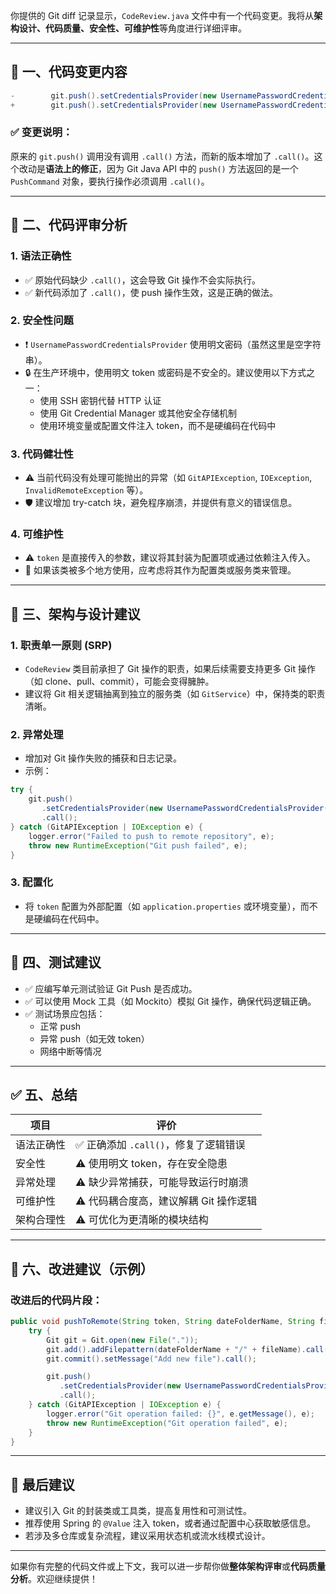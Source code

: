 你提供的 Git diff 记录显示，`CodeReview.java` 文件中有一个代码变更。我将从**架构设计、代码质量、安全性、可维护性**等角度进行详细评审。

---

## 🧩 一、代码变更内容

```java
-        git.push().setCredentialsProvider(new UsernamePasswordCredentialsProvider(token, ""));
+        git.push().setCredentialsProvider(new UsernamePasswordCredentialsProvider(token, "")).call();
```

### ✅ 变更说明：
原来的 `git.push()` 调用没有调用 `.call()` 方法，而新的版本增加了 `.call()`。这个改动是**语法上的修正**，因为 Git Java API 中的 `push()` 方法返回的是一个 `PushCommand` 对象，要执行操作必须调用 `.call()`。

---

## 📌 二、代码评审分析

### 1. **语法正确性**
- ✅ 原始代码缺少 `.call()`，这会导致 Git 操作不会实际执行。
- ✅ 新代码添加了 `.call()`，使 push 操作生效，这是正确的做法。

### 2. **安全性问题**
- ❗ `UsernamePasswordCredentialsProvider` 使用明文密码（虽然这里是空字符串）。
- 🔒 在生产环境中，使用明文 token 或密码是不安全的。建议使用以下方式之一：
  - 使用 SSH 密钥代替 HTTP 认证
  - 使用 Git Credential Manager 或其他安全存储机制
  - 使用环境变量或配置文件注入 token，而不是硬编码在代码中

### 3. **代码健壮性**
- ⚠️ 当前代码没有处理可能抛出的异常（如 `GitAPIException`, `IOException`, `InvalidRemoteException` 等）。
- 🛡️ 建议增加 try-catch 块，避免程序崩溃，并提供有意义的错误信息。

### 4. **可维护性**
- ⚠️ `token` 是直接传入的参数，建议将其封装为配置项或通过依赖注入传入。
- 🧩 如果该类被多个地方使用，应考虑将其作为配置类或服务类来管理。

---

## 🧠 三、架构与设计建议

### 1. **职责单一原则 (SRP)**
- `CodeReview` 类目前承担了 Git 操作的职责，如果后续需要支持更多 Git 操作（如 clone、pull、commit），可能会变得臃肿。
- 建议将 Git 相关逻辑抽离到独立的服务类（如 `GitService`）中，保持类的职责清晰。

### 2. **异常处理**
- 增加对 Git 操作失败的捕获和日志记录。
- 示例：

```java
try {
    git.push()
       .setCredentialsProvider(new UsernamePasswordCredentialsProvider(token, ""))
       .call();
} catch (GitAPIException | IOException e) {
    logger.error("Failed to push to remote repository", e);
    throw new RuntimeException("Git push failed", e);
}
```

### 3. **配置化**
- 将 `token` 配置为外部配置（如 `application.properties` 或环境变量），而不是硬编码在代码中。

---

## 🧪 四、测试建议

- ✅ 应编写单元测试验证 Git Push 是否成功。
- ✅ 可以使用 Mock 工具（如 Mockito）模拟 Git 操作，确保代码逻辑正确。
- ✅ 测试场景应包括：
  - 正常 push
  - 异常 push（如无效 token）
  - 网络中断等情况

---

## ✅ 五、总结

| 项目 | 评价 |
|------|------|
| 语法正确性 | ✅ 正确添加 `.call()`，修复了逻辑错误 |
| 安全性 | ⚠️ 使用明文 token，存在安全隐患 |
| 异常处理 | ⚠️ 缺少异常捕获，可能导致运行时崩溃 |
| 可维护性 | ⚠️ 代码耦合度高，建议解耦 Git 操作逻辑 |
| 架构合理性 | ⚠️ 可优化为更清晰的模块结构 |

---

## 🧩 六、改进建议（示例）

### 改进后的代码片段：

```java
public void pushToRemote(String token, String dateFolderName, String fileName) {
    try {
        Git git = Git.open(new File("."));
        git.add().addFilepattern(dateFolderName + "/" + fileName).call();
        git.commit().setMessage("Add new file").call();

        git.push()
           .setCredentialsProvider(new UsernamePasswordCredentialsProvider(token, ""))
           .call();
    } catch (GitAPIException | IOException e) {
        logger.error("Git operation failed: {}", e.getMessage(), e);
        throw new RuntimeException("Git operation failed", e);
    }
}
```

---

## 🧾 最后建议

- 建议引入 Git 的封装类或工具类，提高复用性和可测试性。
- 推荐使用 Spring 的 `@Value` 注入 token，或者通过配置中心获取敏感信息。
- 若涉及多仓库或复杂流程，建议采用状态机或流水线模式设计。

---

如果你有完整的代码文件或上下文，我可以进一步帮你做**整体架构评审**或**代码质量分析**。欢迎继续提供！